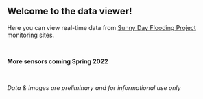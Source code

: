 ## Welcome to the data viewer!

Here you can view real-time data from 
<a href="https://tarheels.live/sunnydayflood/" target="_blank">Sunny Day Flooding Project</a> 
monitoring sites.

</br>

**More sensors coming Spring 2022**

</br>

*Data & images are preliminary and for informational use only*

